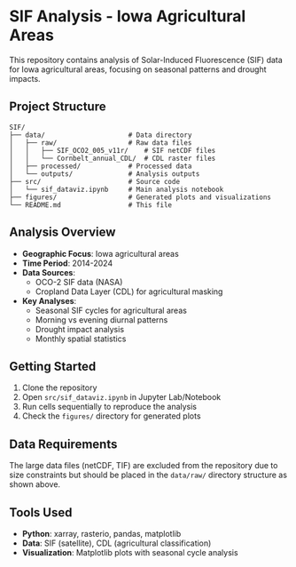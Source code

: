 # SIF Analysis - Iowa Agricultural Areas

This repository contains analysis of Solar-Induced Fluorescence (SIF) data for Iowa agricultural areas, focusing on seasonal patterns and drought impacts.

## Project Structure

```
SIF/
├── data/                     # Data directory
│   ├── raw/                  # Raw data files
│   │   ├── SIF_OCO2_005_v11r/    # SIF netCDF files
│   │   └── Cornbelt_annual_CDL/  # CDL raster files
│   ├── processed/            # Processed data
│   └── outputs/              # Analysis outputs
├── src/                      # Source code
│   └── sif_dataviz.ipynb     # Main analysis notebook
├── figures/                  # Generated plots and visualizations
└── README.md                 # This file
```

## Analysis Overview

- **Geographic Focus**: Iowa agricultural areas
- **Time Period**: 2014-2024
- **Data Sources**: 
  - OCO-2 SIF data (NASA)
  - Cropland Data Layer (CDL) for agricultural masking
- **Key Analyses**:
  - Seasonal SIF cycles for agricultural areas
  - Morning vs evening diurnal patterns
  - Drought impact analysis
  - Monthly spatial statistics

## Getting Started

1. Clone the repository
2. Open `src/sif_dataviz.ipynb` in Jupyter Lab/Notebook
3. Run cells sequentially to reproduce the analysis
4. Check the `figures/` directory for generated plots

## Data Requirements

The large data files (netCDF, TIF) are excluded from the repository due to size constraints but should be placed in the `data/raw/` directory structure as shown above.

## Tools Used

- **Python**: xarray, rasterio, pandas, matplotlib
- **Data**: SIF (satellite), CDL (agricultural classification)
- **Visualization**: Matplotlib plots with seasonal cycle analysis
